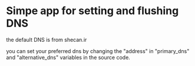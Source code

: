 # Simpe app for setting and flushing DNS

the default DNS is from shecan.ir

you can set your preferred dns by changing the "address" in "primary_dns" and "alternative_dns" variables in the source code.
